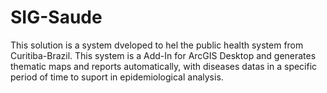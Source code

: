 # SIG-Saude


This solution is a system dveloped to hel the public health system from Curitiba-Brazil.
This system is a Add-In for ArcGIS Desktop and generates thematic maps and reports automatically, with diseases datas in a specific period of time to suport in epidemiological analysis.
